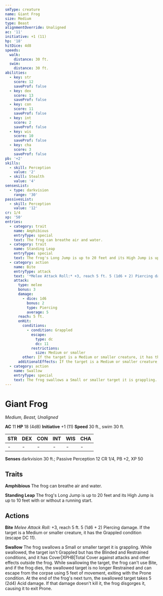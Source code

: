 ```yaml
---
smType: creature
name: Giant Frog
size: Medium
type: Beast
alignmentOverride: Unaligned
ac: '11'
initiative: +1 (11)
hp: '18'
hitDice: 4d8
speeds:
  walk:
    distance: 30 ft.
  swim:
    distance: 30 ft.
abilities:
  - key: str
    score: 12
    saveProf: false
  - key: dex
    score: 13
    saveProf: false
  - key: con
    score: 11
    saveProf: false
  - key: int
    score: 2
    saveProf: false
  - key: wis
    score: 10
    saveProf: false
  - key: cha
    score: 3
    saveProf: false
pb: '+2'
skills:
  - skill: Perception
    value: '2'
  - skill: Stealth
    value: '4'
sensesList:
  - type: darkvision
    range: '30'
passivesList:
  - skill: Perception
    value: '12'
cr: 1/4
xp: '50'
entries:
  - category: trait
    name: Amphibious
    entryType: special
    text: The frog can breathe air and water.
  - category: trait
    name: Standing Leap
    entryType: special
    text: The frog's Long Jump is up to 20 feet and its High Jump is up to 10 feet with or without a running start.
  - category: action
    name: Bite
    entryType: attack
    text: '*Melee Attack Roll:* +3, reach 5 ft. 5 (1d6 + 2) Piercing damage. If the target is a Medium or smaller creature, it has the Grappled condition (escape DC 11).'
    attack:
      type: melee
      bonus: 3
      damage:
        - dice: 1d6
          bonus: 2
          type: Piercing
          average: 5
      reach: 5 ft.
      onHit:
        conditions:
          - condition: Grappled
            escape:
              type: dc
              dc: 11
            restrictions:
              size: Medium or smaller
        other: If the target is a Medium or smaller creature, it has the Grappled condition (escape DC 11).
      additionalEffects: If the target is a Medium or smaller creature, it has the Grappled condition (escape DC 11).
  - category: action
    name: Swallow
    entryType: special
    text: The frog swallows a Small or smaller target it is grappling. While swallowed, the target isn't Grappled but has the Blinded and Restrained conditions, and it has Cover|XPHB|Total Cover against attacks and other effects outside the frog. While swallowing the target, the frog can't use Bite, and if the frog dies, the swallowed target is no longer Restrained and can escape from the corpse using 5 feet of movement, exiting with the Prone condition. At the end of the frog's next turn, the swallowed target takes 5 (2d4) Acid damage. If that damage doesn't kill it, the frog disgorges it, causing it to exit Prone.
---
```


# Giant Frog
*Medium, Beast, Unaligned*

**AC** 11
**HP** 18 (4d8)
**Initiative** +1 (11)
**Speed** 30 ft., swim 30 ft.

| STR | DEX | CON | INT | WIS | CHA |
| --- | --- | --- | --- | --- | --- |
| - | - | - | - | - | - |

**Senses** darkvision 30 ft.; Passive Perception 12
CR 1/4, PB +2, XP 50

## Traits

**Amphibious**
The frog can breathe air and water.

**Standing Leap**
The frog's Long Jump is up to 20 feet and its High Jump is up to 10 feet with or without a running start.

## Actions

**Bite**
*Melee Attack Roll:* +3, reach 5 ft. 5 (1d6 + 2) Piercing damage. If the target is a Medium or smaller creature, it has the Grappled condition (escape DC 11).

**Swallow**
The frog swallows a Small or smaller target it is grappling. While swallowed, the target isn't Grappled but has the Blinded and Restrained conditions, and it has Cover|XPHB|Total Cover against attacks and other effects outside the frog. While swallowing the target, the frog can't use Bite, and if the frog dies, the swallowed target is no longer Restrained and can escape from the corpse using 5 feet of movement, exiting with the Prone condition. At the end of the frog's next turn, the swallowed target takes 5 (2d4) Acid damage. If that damage doesn't kill it, the frog disgorges it, causing it to exit Prone.
